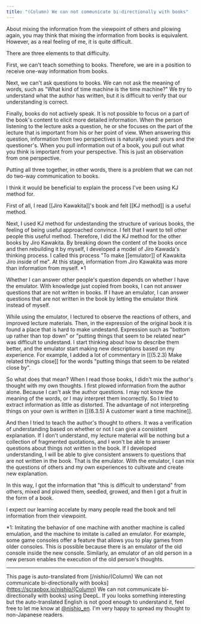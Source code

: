 ```yaml
---
title: "(Column) We can not communicate bi-directionally with books"
---
```


About mixing the information from the viewpoint of others and plowing again, you may think that mixing the information from books is equivalent.
However, as a real feeling of me, it is quite difficult.

There are three elements to that difficulty.

First, we can't teach something to books. Therefore, we are in a position to receive one-way information from books.

Next, we can't ask questions to books. We can not ask the meaning of words, such as "What kind of time machine is the time machine?" We try to understand what the author has written, but it is difficult to verify that our understanding is correct.

Finally, books do not actively speak. It is not possible to focus on a part of the book's content to elicit more detailed information.
When the person listening to the lecture asks a question, he or she focuses on the part of the lecture that is important from his or her point of view. When answering this question, information from two perspectives is naturally used: yours and the questioner's.
When you pull information out of a book, you pull out what you think is important from your perspective. This is just an observation from one perspective.

Putting all three together, in other words, there is a problem that we can not do two-way communication to books.


I think it would be beneficial to explain the process I've been using KJ method for.

First of all, I read [[Jiro Kawakita]]'s book and felt [[KJ method]] is a useful method.

Next, I used KJ method for undestanding the structure of various books, the feeling of being useful approached convince. I felt that I want to tell other people this useful method. Therefore, I did the KJ method for the other books by Jiro Kawakita. By breaking down the content of the books once and then rebuilding it by myself, I developed a model of Jiro Kawada's thinking process. I called this process "To make [[emulator]] of Kawakita Jiro inside of me". At this stage, information from Jiro Kawakita was more than information from myself. *1

Whether I can answer other people's question depends on whether I have the emulator. With knowledge just copied from books, I can not answer questions that are not written in books. If I have an emulator, I can answer questions that are not written in the book by letting the emulator think instead of myself.

While using the emulator, I lectured to observe the reactions of others, and improved lecture materials. Then, in the expression of the original book it is found a place that is hard to make undestand. Expression such as "bottom up rather than top down" or "putting things that seem to be related near" was difficult to undestand. I start thinking about how to describe them better, and the emulator start making new descriptions based on my experience. For example, I added a lot of commentary in [[(5.2.3) Make related things close]] for the words "putting things that seem to be related close by".

So what does that mean?
When I read those books, I didn't mix the author's thought with my own thoughts.
I first plowed information from the author alone.
Because I can't ask the author questions.
I may not know the meaning of the words, or I may interpret them incorrectly.
So I tried to extract information as little as distorted.
The advantage of not interpreting things on your own is written in [[(6.3.5) A customer want a time machine]].

And then I tried to teach the author's thought to others.
It was a verification of understanding based on whether or not I can give a consistent explanation.
If I don't understand, my lecture material will be nothing but a collection of fragmented quotations, and I won't be able to answer questions about things not written in the book.
If I developed understanding, I will be able to give consistent answers to questions that are not written in the book.
That is the emulator. With the emulator, I can mix the questions of others and my own experiences to cultivate and create new explanation.

In this way, I got the information that "this is difficult to understand" from others, mixed and plowed them, seedled, growed, and then I got a fruit in the form of a book.

I expect our learning accelate by many people read the book and tell information from their viewpoint.

*1: Imitating the behavior of one machine with another machine is called emulation, and the machine to imitate is called an emulator. For example, some game consoles offer a feature that allows you to play games from older consoles. This is possible because there is an emulator of the old console inside the new console. Similarly, an emulator of an old person in a new person enables the execution of the old person's thoughts.

---
This page is auto-translated from [/nishio/(Column) We can not communicate bi-directionally with books](https://scrapbox.io/nishio/(Column) We can not communicate bi-directionally with books) using DeepL. If you looks something interesting but the auto-translated English is not good enough to understand it, feel free to let me know at [@nishio_en](https://twitter.com/nishio_en). I'm very happy to spread my thought to non-Japanese readers.